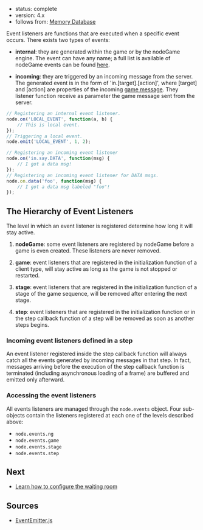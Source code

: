 - status: complete
- version: 4.x
- follows from: [Memory Database](Memory-Database-v4)

Event listeners are functions that are executed when a specific event
occurs. There exists two types of events:

- **internal**: they are generated within the game or by the nodeGame
    engine. The event can have any name; a full list is available of
    nodeGame events can be found [here](Events-v4).
    
- **incoming**: they are triggered by an incoming message from the
    server. The generated event is in the form of
    'in.[target].[action]', where [target] and [action] are properties
    of the incoming [game message](Game-Message-v4). They listener
    function receive as parameter the game message sent from the
    server.

```javascript
// Registering an internal event listener.
node.on('LOCAL_EVENT', function(a, b) {
    // This is local event.
});
// Triggering a local event.
node.emit('LOCAL_EVENT', 1, 2);

// Registering an incoming event listener
node.on('in.say.DATA', function(msg) {
    // I got a data msg!
});
// Registering an incoming event listener for DATA msgs.
node.on.data('foo', function(msg) {
    // I got a data msg labeled "foo"!
});
```

## The Hierarchy of Event Listeners

The level in which an event listener is registered determine how long
it will stay active.

1. **nodeGame**: some event listeners are registered by nodeGame
before a game is even created. These listeners are never removed.

2. **game**: event listeners that are registered in the initialization
function of a client type, will stay active as long as the game is not
stopped or restarted.

3. **stage**: event listeners that are registered in the
initialization function of a stage of the game sequence, will be
removed after entering the next stage.

4. **step**: event listeners that are registered in the initialization
function or in the step callback function of a step will be removed as
soon as another steps begins.

### Incoming event listeners defined in a step

An event listener registered inside the step callback function will
always catch all the events generated by incoming messages in that
step. In fact, messages arriving before the execution of the step
callback function is terminated (including asynchronous loading of a
frame) are buffered and emitted only afterward.

### Accessing the event listeners

All events listeners are managed through the `node.events`
object. Four sub-objects contain the listeners registered at each one
of the levels described above:

* `node.events.ng`
* `node.events.game`
* `node.events.stage`
* `node.events.step`
    
## Next

* [Learn how to configure the waiting room](Waiting-Room-v4)

## Sources

* [EventEmitter.js](https://github.com/nodeGame/nodegame-client/blob/master/lib/core/EventEmitter.js)
